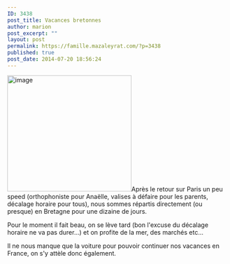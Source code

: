 ```yaml
---
ID: 3438
post_title: Vacances bretonnes
author: marion
post_excerpt: ""
layout: post
permalink: https://famille.mazaleyrat.com/?p=3438
published: true
post_date: 2014-07-20 18:56:24
---
```

<a href="http://famille.mazaleyrat.com/wp-content/uploads/2014/07/wpid-wp-1405875045765.jpeg"><img class="alignleft" title="wp-1405875045765" alt="image" src="http://famille.mazaleyrat.com/wp-content/uploads/2014/07/wpid-wp-1405875045765.jpeg" width="284" height="266" /></a>Après le retour sur Paris un peu speed (orthophoniste pour Anaëlle, valises à défaire pour les parents, décalage horaire pour tous), nous sommes répartis directement (ou presque) en Bretagne pour une dizaine de jours.

Pour le moment il fait beau, on se lève tard (bon l'excuse du décalage horaire ne va pas durer...) et on profite de la mer, des marchés etc...

Il ne nous manque que la voiture pour pouvoir continuer nos vacances en France, on s'y attèle donc également.